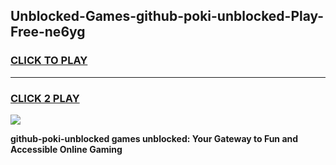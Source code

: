
## Unblocked-Games-github-poki-unblocked-Play-Free-ne6yg
<h3>
<a href="https://premium76.site?title=github-poki-unblocked&ref=23A">CLICK TO PLAY</a></h3>
<hr>

<h3>
<a href="https://premium76.site?title=github-poki-unblocked&ref=23A">CLICK 2 PLAY</a>
  
</h3>

<a href="https://premium76.site?title=github-poki-unblocked&ref=23A"><img src="https://clearcache.store/games.png"></a>


**github-poki-unblocked games unblocked: Your Gateway to Fun and Accessible Online Gaming**
